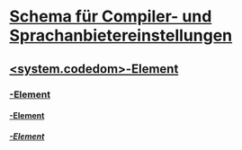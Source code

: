 # [Schema für Compiler- und Sprachanbietereinstellungen](index.md)
## [<system.codedom>-Element](system-codedom-element.md)
### [<compilers>-Element](compilers-element.md)
#### [<compiler>-Element](compiler-element.md)
##### [<providerOption>-Element](provideroption-element.md)
